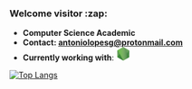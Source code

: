 <h3>Welcome visitor :zap:</h3>

<ul>
  <li> <strong>Computer Science Academic</strong></li>
  <li> <strong>Contact: <a href="mailto:antoniolopesg@protonmail.com">antoniolopesg@protonmail.com</a></strong></li>
  <li> <strong>Currently working with</strong>: 
    <img src="https://raw.githubusercontent.com/github/explore/80688e429a7d4ef2fca1e82350fe8e3517d3494d/topics/nodejs/nodejs.png" width="24" height="24"/>
  </li>
</ul>

[![Top Langs](https://github-readme-stats.vercel.app/api/top-langs/?username=antoniolopesg&langs_count=3&hide=java&layout=compact&theme=dark)](https://github.com/antoniolopesg/github-readme-stats)
